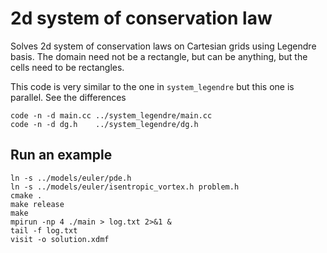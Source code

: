 # 2d system of conservation law

Solves 2d system of conservation laws on Cartesian grids using Legendre basis. The domain need not be a rectangle, but can be anything, but the cells need to be rectangles.

This code is very similar to the one in `system_legendre` but this one is parallel. See the differences

```shell
code -n -d main.cc ../system_legendre/main.cc
code -n -d dg.h    ../system_legendre/dg.h
```

## Run an example

```shell
ln -s ../models/euler/pde.h
ln -s ../models/euler/isentropic_vortex.h problem.h
cmake .
make release
make
mpirun -np 4 ./main > log.txt 2>&1 &
tail -f log.txt
visit -o solution.xdmf
```
